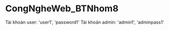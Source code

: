 # CongNgheWeb_BTNhom8

Tài khoản user: 'user1', 'password1'
Tài khoản admin: 'admin1', 'adminpass1'

